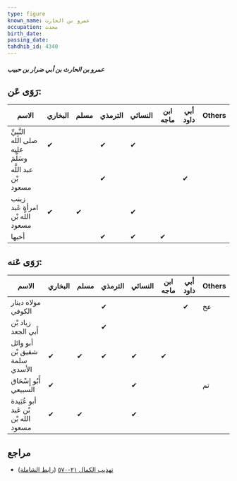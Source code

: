 ```yaml
---
type: figure
known_name: عمرو بن الحارث
occupation: محدث
birth_date:
passing_date:
tahdhib_id: 4340
---
```

##### عمرو بن الحارث بن أبي ضرار بن حبيب

## رَوَى عَن:
| الاسم                             | البخاري | مسلم | الترمذي | النسائي | ابن ماجه | أبي داود | Others |
| --------------------------------- | ------- | ---- | ------- | ------- | -------- | -------- | ------ |
| النَّبِيِّ صلى الله عليه وسَلَّمَ | ✔       |      | ✔       | ✔       |          |          |        |
| عبد اللَّه بْن مسعود              |         |      | ✔       |         |          | ✔        |        |
| زينب امرأة عَبد اللَّه بْن مسعود  | ✔       | ✔    |         | ✔       |          |          |        |
| أخيها                             |         |      | ✔       | ✔       | ✔        |          |        |
## رَوَى عَنه:
| الاسم                               | البخاري | مسلم | الترمذي | النسائي | ابن ماجه | أبي داود | Others |
| ----------------------------------- | ------- | ---- | ------- | ------- | -------- | -------- | ------ |
| مولاه دينار الكوفي                  |         |      | ✔       |         |          | ✔        | عخ     |
| زياد بْن أَبي الجعد                 |         |      | ✔       |         |          |          |        |
| أبو وائل شقيق بْن سلمة الأسدي       | ✔       | ✔    | ✔       | ✔       | ✔        |          |        |
| أَبُو إِسْحَاق السبيعي              | ✔       |      |         | ✔       |          |          | تم     |
| أبو عُبَيدة بْن عَبد الله بْن مسعود | ✔       | ✔    |         | ✔       |          |          |        |
## مراجع
- [تهذيب الكمال ٢١-٥٧٠](obsidian://open?vault=Tahdhib-al-Kamal&file=Figures/٤٣٤٠-عمرو%20بن%20الحارث%20بن%20أبي%20ضرار%20بن%20حبيب) ([رابط الشاملة](https://shamela.ws/book/3722/11217))